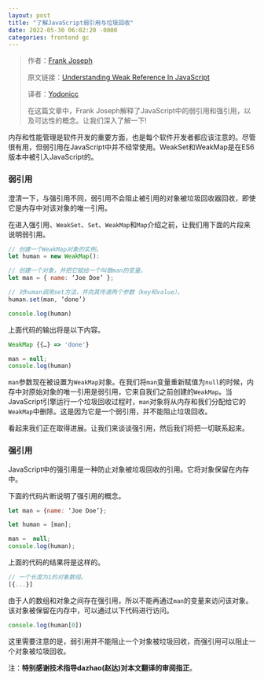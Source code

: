 ```yaml
---
layout: post
title: "了解JavaScript弱引用与垃圾回收"
date: 2022-05-30 06:02:20 -0000
categories: frontend gc
---
```

<!-- <image id="img" src="/public/post13image1.png" style="max-width: 730px;" >
</image> -->

<!-- <video controls="controls" style="max-width: 730px;" type="video/mp4">
   <source id="mp4" src="/public/post8video1.mp4" controls="controls" style="max-width: 730px;" type="video/mp4">
</video> -->
> 作者：[Frank Joseph](https://www.smashingmagazine.com/author/frank-joseph/)
>
> 原文链接：[Understanding Weak Reference In JavaScript](https://www.smashingmagazine.com/2022/05/understanding-weak-reference-javascript/)
>
> 译者：[Yodonicc](https://github.com/Yodonicc)
>
> 在这篇文章中，Frank Joseph解释了JavaScript中的弱引用和强引用，以及可达性的概念。让我们深入了解一下!

内存和性能管理是软件开发的重要方面，也是每个软件开发者都应该注意的。尽管很有用，但弱引用在JavaScript中并不经常使用。WeakSet和WeakMap是在ES6版本中被引入JavaScript的。

### 弱引用

澄清一下，与强引用不同，弱引用不会阻止被引用的对象被垃圾回收器回收，即使它是内存中对该对象的唯一引用。

在进入强引用、`WeakSet`、`Set`、`WeakMap`和`Map`介绍之前，让我们用下面的片段来说明弱引用。

``````javascript
// 创建一个WeakMap对象的实例。
let human = new WeakMap():

// 创建一个对象，并把它赋给一个叫做man的变量。
let man = { name: ‘Joe Doe’ };

// 对human调用set方法，并向其传递两个参数（key和value）。
human.set(man, ‘done’)

console.log(human)
``````

上面代码的输出将是以下内容。

``````javascript
WeakMap {{…} => 'done'}

man = null;
console.log(human)
``````

`man`参数现在被设置为`WeakMap`对象。在我们将`man`变量重新赋值为`null`的时候，内存中对原始对象的唯一引用是弱引用，它来自我们之前创建的`WeakMap`。当JavaScript引擎运行一个垃圾回收过程时，`man`对象将从内存和我们分配给它的`WeakMap`中删除。这是因为它是一个弱引用，并不能阻止垃圾回收。

看起来我们正在取得进展。让我们来谈谈强引用，然后我们将把一切联系起来。



### 强引用

JavaScript中的强引用是一种防止对象被垃圾回收的引用。它将对象保留在内存中。

下面的代码片断说明了强引用的概念。

``````javascript
let man = {name: ‘Joe Doe’};

let human = [man];

man =  null;
console.log(human);
``````

上面的代码的结果将是这样的。

``````javascript
// 一个长度为1的对象数组。
[{...}]
``````

由于人的数组和对象之间存在强引用，所以不能再通过`man`的变量来访问该对象。该对象被保留在内存中，可以通过以下代码进行访问。

``````javascript
console.log(human[0])
``````

这里需要注意的是，弱引用并不能阻止一个对象被垃圾回收，而强引用可以阻止一个对象被垃圾回收。






注：**特别感谢技术指导dazhao(赵达)对本文翻译的审阅指正**。

